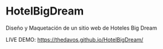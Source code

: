 # HotelBigDream
Diseño y Maquetación de un sitio web de Hoteles Big Dream

LIVE DEMO: https://thedavos.github.io/HotelBigDream/
